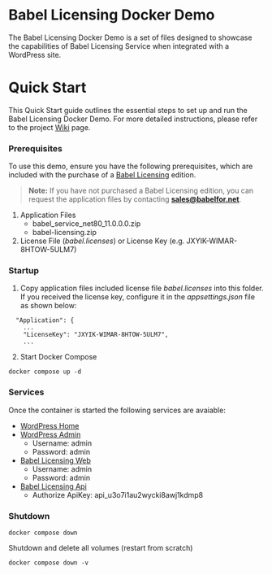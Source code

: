 # Babel Licensing Docker Demo

The Babel Licensing Docker Demo is a set of files designed to showcase the capabilities of Babel Licensing Service when integrated with a WordPress site.

# Quick Start

This Quick Start guide outlines the essential steps to set up and run the Babel Licensing Docker Demo. For more detailed instructions, please refer to the project [Wiki](https://github.com/babelfornet/babel-licensing-docker-demo/wiki) page.

### Prerequisites

To use this demo, ensure you have the following prerequisites, which are included with the purchase of a [Babel Licensing](https://www.babelfor.net/shop/#babel-licensing) edition.

> **Note:** If you have not purchased a Babel Licensing edition, you can request the application files by contacting **sales@babelfor.net**.

1. Application Files
    - babel_service_net80_11.0.0.0.zip
    - babel-licensing.zip
2. License File (_babel.licenses_) or License Key (e.g. JXYIK-WIMAR-8HTOW-5ULM7)

### Startup

1. Copy application files included license file _babel.licenses_ into this folder. If you received the license key, configure it in the _appsettings.json_ file as shown below:

```
  "Application": {
    ...
    "LicenseKey": "JXYIK-WIMAR-8HTOW-5ULM7",
    ...
```

2. Start Docker Compose

```
docker compose up -d
```

### Services

Once the container is started the following services are avaiable:

- [WordPress Home](http://localhost:8000/)
- [WordPress Admin](http://localhost:8000/wp-admin/) 
    - Username: admin 
    - Password: admin
- [Babel Licensing Web](https://localhost:5455/)
    - Username: admin 
    - Password: admin
- [Babel Licensing Api](https://localhost:5455/swagger/)
    - Authorize ApiKey: api_u3o7i1au2wycki8awj1kdmp8

### Shutdown

```
docker compose down
```

Shutdown and delete all volumes (restart from scratch)

```
docker compose down -v
```